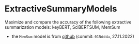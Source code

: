 # ExtractiveSummaryModels
Maximize and compare the accuracy of the following extractive summarization models: keyBERT, SciBERTSUM, MemSum

* the `MemSum` model is from [github](https://github.com/nianlonggu/memsum) (commit: `015ddda`, 27.11.2022)
